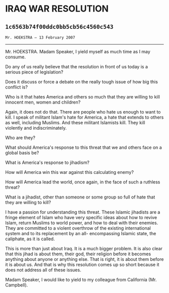 # IRAQ WAR RESOLUTION
## `1c6563b74f00ddc0bb5cb56c4560c543`
`Mr. HOEKSTRA — 13 February 2007`

---


Mr. HOEKSTRA. Madam Speaker, I yield myself as much time as I may 
consume.

Do any of us really believe that the resolution in front of us today 
is a serious piece of legislation?

Does it discuss or force a debate on the really tough issue of how 
big this conflict is?

Who is it that hates America and others so much that they are willing 
to kill innocent men, women and children?

Again, it does not do that. There are people who hate us enough to 
want to kill. I speak of militant Islam's hate for America, a hate that 
extends to others as well, including Muslims. And these militant 
Islamists kill. They kill violently and indiscriminately.

Who are they?

What should America's response to this threat that we and others face 
on a global basis be?

What is America's response to jihadism?

How will America win this war against this calculating enemy?

How will America lead the world, once again, in the face of such a 
ruthless threat?

What is a jihadist, other than someone or some group so full of hate 
that they are willing to kill?



I have a passion for understanding this threat. These Islamic 
jihadists are a fringe element of Islam who have very specific ideas 
about how to revive Islam, return Muslims to world power, and how to 
deal with their enemies. They are committed to a violent overthrow of 
the existing international system and to its replacement by an all-
encompassing Islamic state, the caliphate, as it is called.

This is more than just about Iraq. It is a much bigger problem. It is 
also clear that this jihad is about them, their god, their religion 
before it becomes anything about anyone or anything else. That is 
right, it is about them before it is about us. And that is why this 
resolution comes up so short because it does not address all of these 
issues.

Madam Speaker, I would like to yield to my colleague from California 
(Mr. Campbell).